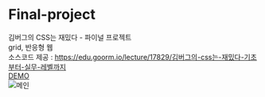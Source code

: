 # Final-project
김버그의 CSS는 재밌다 - 파이널 프로젝트      
grid, 반응형 웹      
소스코드 제공 : https://edu.goorm.io/lecture/17829/김버그의-css는-재밌다-기초부터-실무-레벨까지      
[DEMO](https://coolmj97.github.io/Final-project/index.html)      
![메인](https://user-images.githubusercontent.com/65945909/88507461-6d9c3380-d017-11ea-954e-93a2ad34550c.png)
